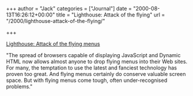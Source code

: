 +++
author = "Jack"
categories = ["Journal"]
date = "2000-08-13T16:26:12+00:00"
title = "Lighthouse: Attack of the flying"
url = "/2000/lighthouse-attack-of-the-flying/"

+++

[Lighthouse: Attack of the flying menus][1]
  

  
"The spread of browsers capable of displaying JavaScript and Dynamic HTML now allows almost anyone to drop flying menus into their Web sites. For many, the temptation to use the latest and fanciest technology has proven too great. And flying menus certainly do conserve valuable screen space. But with flying menus come tough, often under-recognised problems."

 [1]: http://www.shorewalker.com/design/design116.html